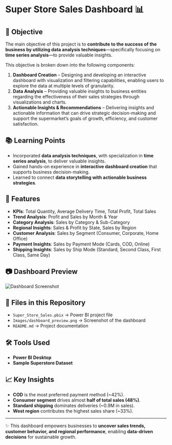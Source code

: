 # Super Store Sales Dashboard 📊

## 📌 Objective
The main objective of this project is to **contribute to the success of the business by utilizing data analysis techniques**—specifically focusing on **time series analysis**—to provide valuable insights.  

This objective is broken down into the following components:
1. **Dashboard Creation** – Designing and developing an interactive dashboard with visualization and filtering capabilities, enabling users to explore the data at multiple levels of granularity.  
2. **Data Analysis** – Providing valuable insights to business entities regarding the effectiveness of their sales strategies through visualizations and charts.  
3. **Actionable Insights & Recommendations** – Delivering insights and actionable information that can drive strategic decision-making and support the supermarket’s goals of growth, efficiency, and customer satisfaction.  


## 📚 Learning Points
- Incorporated **data analysis techniques**, with specialization in **time series analysis**, to deliver valuable insights.  
- Gained hands-on experience in **interactive dashboard creation** that supports business decision-making.  
- Learned to connect **data storytelling with actionable business strategies**.  

## 🚀 Features
- **KPIs**: Total Quantity, Average Delivery Time, Total Profit, Total Sales  
- **Trend Analysis**: Profit and Sales by Month & Year  
- **Category Analysis**: Sales by Category & Sub-Category  
- **Regional Insights**: Sales & Profit by State, Sales by Region  
- **Customer Analysis**: Sales by Segment (Consumer, Corporate, Home Office)  
- **Payment Insights**: Sales by Payment Mode (Cards, COD, Online)  
- **Shipping Insights**: Sales by Ship Mode (Standard, Second Class, First Class, Same Day)  

## 📷 Dashboard Preview
![Dashboard Screenshot](Images/dashboard_preview.png)

## 📂 Files in this Repository
- `Super_Store_Sales.pbix` → Power BI project file  
- `Images/dashboard_preview.png` → Screenshot of the dashboard  
- `README.md` → Project documentation  

## 🛠 Tools Used
- **Power BI Desktop**  
- **Sample Superstore Dataset**

## 📈 Key Insights
- **COD** is the most preferred payment method (~42%).  
- **Consumer segment** drives almost **half of total sales (48%)**.  
- **Standard shipping** dominates deliveries (~0.9M in sales).  
- **West region** contributes the highest sales share (~33%).  

---

✨ This dashboard empowers businesses to **uncover sales trends, customer behavior, and regional performance**, enabling **data-driven decisions** for sustainable growth.
